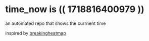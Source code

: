 # time_now is (( 1718816400979 ))

an automated repo that shows the currnent time

inspired by [breakingheatmap](https://github.com/breakingheatmap/breakingheatmap)